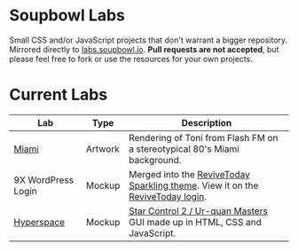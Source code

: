# Soupbowl Labs
Small CSS and/or JavaScript projects that don't warrant a bigger repository. Mirrored directly to [labs.soupbowl.io][labs]. **Pull requests are not accepted**, but please feel free to fork or use the resources for your own projects.

# Current Labs
Lab             | Type    | Description
----------------|---------|------------
[Miami][1]      | Artwork | Rendering of Toni from Flash FM on a stereotypical 80's Miami background.
9X WordPress Login | Mockup | Merged into the [ReviveToday Sparkling theme](https://github.com/ReviveToday/sparkling-child/blob/master/style-login.css). View it on the [ReviveToday login](https://revive.today/wp-admin).
[Hyperspace][2] | Mockup  | [Star Control 2 / Ur-quan Masters][uqm] GUI made up in HTML, CSS and JavaScript.

[1]: https://labs.soupbowl.io/miami
[2]: https://labs.soupbowl.io/hyperspace


[labs]: https://labs.soupbowl.io
[uqm]: http://sc2.sourceforge.net/
